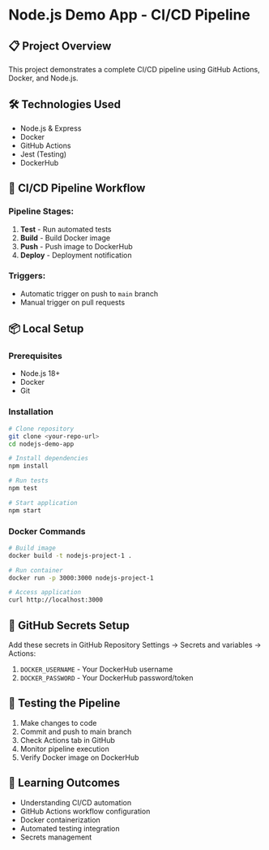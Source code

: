 # Node.js Demo App - CI/CD Pipeline

## 📋 Project Overview
This project demonstrates a complete CI/CD pipeline using GitHub Actions, Docker, and Node.js.

## 🛠️ Technologies Used
- Node.js & Express
- Docker
- GitHub Actions
- Jest (Testing)
- DockerHub

## 🚀 CI/CD Pipeline Workflow

### Pipeline Stages:
1. **Test** - Run automated tests
2. **Build** - Build Docker image
3. **Push** - Push image to DockerHub
4. **Deploy** - Deployment notification

### Triggers:
- Automatic trigger on push to `main` branch
- Manual trigger on pull requests

## 📦 Local Setup

### Prerequisites
- Node.js 18+
- Docker
- Git

### Installation
```bash
# Clone repository
git clone <your-repo-url>
cd nodejs-demo-app

# Install dependencies
npm install

# Run tests
npm test

# Start application
npm start
```

### Docker Commands
```bash
# Build image
docker build -t nodejs-project-1 .

# Run container
docker run -p 3000:3000 nodejs-project-1

# Access application
curl http://localhost:3000
```

## 🔐 GitHub Secrets Setup

Add these secrets in GitHub Repository Settings → Secrets and variables → Actions:

1. `DOCKER_USERNAME` - Your DockerHub username
2. `DOCKER_PASSWORD` - Your DockerHub password/token

## 🧪 Testing the Pipeline

1. Make changes to code
2. Commit and push to main branch
3. Check Actions tab in GitHub
4. Monitor pipeline execution
5. Verify Docker image on DockerHub

## 🎯 Learning Outcomes
- Understanding CI/CD automation
- GitHub Actions workflow configuration
- Docker containerization
- Automated testing integration
- Secrets management


